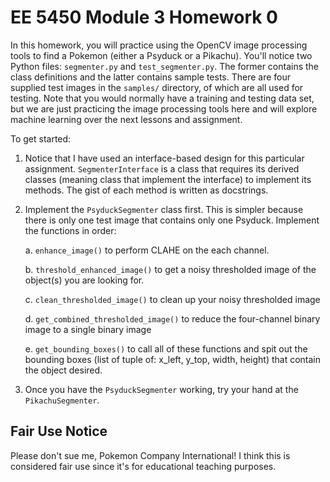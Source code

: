 # EE 5450 Module 3 Homework 0

In this homework, you will practice using the OpenCV image processing
tools to find a Pokemon (either a Psyduck or a Pikachu).  You'll notice two 
Python files: `segmenter.py` and `test_segmenter.py`.  The former contains
the class definitions and the latter contains sample tests.  There are four
supplied test images in the `samples/` directory, of which are all used for
testing.  Note that you would normally have a training and testing data set,
but we are just practicing the image processing tools here and will explore
machine learning over the next lessons and assignment.

To get started:

1. Notice that I have used an interface-based design for this particular
   assignment.  `SegmenterInterface` is a class that requires its derived
   classes (meaning class that implement the interface) to implement its 
   methods.  The gist of each method is written as docstrings.
   
2. Implement the `PsyduckSegmenter` class first.  This is simpler because
   there is only one test image that contains only one Psyduck.  Implement
   the functions in order:
   
    a. `enhance_image()` to perform CLAHE on the each channel.
   
    b. `threshold_enhanced_image()` to get a noisy thresholded image of the
       object(s) you are looking for.
   
    c. `clean_thresholded_image()` to clean up your noisy thresholded image

    d. `get_combined_thresholded_image()` to reduce the four-channel binary 
       image to a single binary image
   
    e. `get_bounding_boxes()` to call all of these functions and spit out 
       the bounding boxes (list of tuple of: x_left, y_top, width, height) 
       that contain the object desired.
   
3. Once you have the `PsyduckSegmenter` working, try your hand at the `PikachuSegmenter`.

## Fair Use Notice

Please don't sue me, Pokemon Company International!  I think this is considered
fair use since it's for educational teaching purposes.

